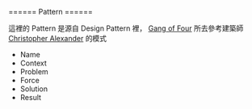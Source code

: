 ====== Pattern ======

這裡的 Pattern 是源自 Design Pattern 裡， [Gang of Four][] 所去參考建築師 [Christopher Alexander][] 的模式

* Name
* Context
* Problem
* Force
* Solution
* Result
  
[Christopher Alexander]: https://en.wikipedia.org/wiki/Christopher_Alexander
[Gang of Four]: https://en.wikipedia.org/wiki/Gang_of_Four
